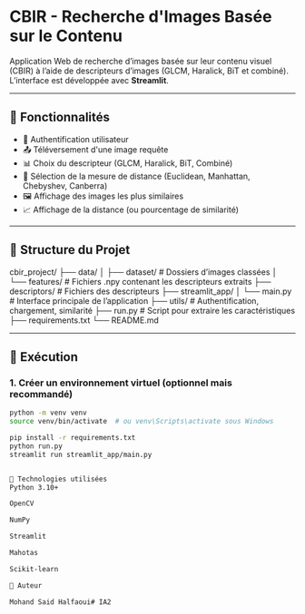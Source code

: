 #  CBIR - Recherche d'Images Basée sur le Contenu

Application Web de recherche d’images basée sur leur contenu visuel (CBIR) à l’aide de descripteurs d’images (GLCM, Haralick, BiT et combiné). L’interface est développée avec **Streamlit**.

---

## 🧠 Fonctionnalités

- 🔐 Authentification utilisateur
- 📤 Téléversement d'une image requête
- 📊 Choix du descripteur (GLCM, Haralick, BiT, Combiné)
- 📏 Sélection de la mesure de distance (Euclidean, Manhattan, Chebyshev, Canberra)
- 🖼️ Affichage des images les plus similaires
- 📈 Affichage de la distance (ou pourcentage de similarité)

---

## 📁 Structure du Projet

cbir_project/
├── data/
│ ├── dataset/ # Dossiers d’images classées
│ └── features/ # Fichiers .npy contenant les descripteurs extraits
├── descriptors/ # Fichiers des descripteurs
├── streamlit_app/
│ └── main.py # Interface principale de l’application
├── utils/ # Authentification, chargement, similarité
├── run.py # Script pour extraire les caractéristiques
├── requirements.txt
└── README.md


---

## 🚀 Exécution

### 1. Créer un environnement virtuel (optionnel mais recommandé)

```bash
python -m venv venv
source venv/bin/activate  # ou venv\Scripts\activate sous Windows

pip install -r requirements.txt
python run.py
streamlit run streamlit_app/main.py


🧪 Technologies utilisées
Python 3.10+

OpenCV

NumPy

Streamlit

Mahotas

Scikit-learn

📌 Auteur

Mohand Said Halfaoui#   I A 2  
 